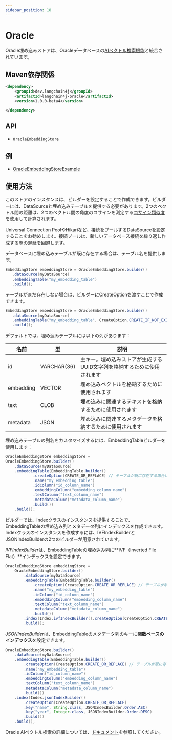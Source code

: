 ```yaml
---
sidebar_position: 18
---
```


# Oracle
Oracle埋め込みストアは、Oracleデータベースの[AIベクトル検索機能](https://docs.oracle.com/en/database/oracle/oracle-database/23/vecse/overview-ai-vector-search.html)と統合されています。

## Maven依存関係

```xml
<dependency>
    <groupId>dev.langchain4j</groupId>
    <artifactId>langchain4j-oracle</artifactId>
    <version>1.0.0-beta4</version>

</dependency>
```

## API

- `OracleEmbeddingStore`


## 例

- [OracleEmbeddingStoreExample](https://github.com/langchain4j/langchain4j-examples/blob/main/oracle-example/src/main/java/OracleEmbeddingStoreExample.java)

## 使用方法

このストアのインスタンスは、ビルダーを設定することで作成できます。ビルダーには、DataSourceと埋め込みテーブルを提供する必要があります。2つのベクトル間の距離は、2つのベクトル間の角度のコサインを測定する[コサイン類似度](https://docs.oracle.com/en/database/oracle/oracle-database/23/vecse/cosine-similarity.html)を使用して計算されます。

Universal Connection PoolやHikariなど、接続をプールするDataSourceを設定することをお勧めします。接続プールは、新しいデータベース接続を繰り返し作成する際の遅延を回避します。

データベースに埋め込みテーブルが既に存在する場合は、テーブル名を提供します。

```java
EmbeddingStore embeddingStore = OracleEmbeddingStore.builder()
   .dataSource(myDataSource)
   .embeddingTable("my_embedding_table")
   .build();
```

テーブルがまだ存在しない場合は、ビルダーにCreateOptionを渡すことで作成できます。

```java
EmbeddingStore embeddingStore = OracleEmbeddingStore.builder()
   .dataSource(myDataSource)
   .embeddingTable("my_embedding_table", CreateOption.CREATE_IF_NOT_EXISTS)
   .build();
```

デフォルトでは、埋め込みテーブルには以下の列があります：

| 名前 | 型 | 説明 |
| ---- | ---- | ----------- |
| id | VARCHAR(36) | 主キー。埋め込みストアが生成するUUID文字列を格納するために使用されます |
| embedding | VECTOR | 埋め込みベクトルを格納するために使用されます |
| text | CLOB | 埋め込みに関連するテキストを格納するために使用されます |
| metadata | JSON | 埋め込みに関連するメタデータを格納するために使用されます |

埋め込みテーブルの列名をカスタマイズするには、EmbeddingTableビルダーを使用します：

```java
OracleEmbeddingStore embeddingStore =
OracleEmbeddingStore.builder()
    .dataSource(myDataSource)
    .embeddingTable(EmbeddingTable.builder()
            .createOption(CREATE_OR_REPLACE) // テーブルが既に存在する場合はNONEを使用
            .name("my_embedding_table")
            .idColumn("id_column_name")
            .embeddingColumn("embedding_column_name")
            .textColumn("text_column_name")
            .metadataColumn("metadata_column_name")
            .build())
    .build();
```

ビルダーでは、Indexクラスのインスタンスを提供することで、EmbeddingTableの埋め込み列とメタデータ列にインデックスを作成できます。Indexクラスのインスタンスを作成するには、IVFIndexBuilderとJSONIndexBuilderの2つのビルダーが用意されています。

*IVFIndexBuilder*は、EmbeddingTableの埋め込み列に**IVF（Inverted File Flat）**インデックスを設定できます。

```java
OracleEmbeddingStore embeddingStore =
    OracleEmbeddingStore.builder()
        .dataSource(myDataSource)
        .embeddingTable(EmbeddingTable.builder()
            .createOption(CreateOption.CREATE_OR_REPLACE) // テーブルが既に存在する場合はNONEを使用
            .name("my_embedding_table")
            .idColumn("id_column_name")
            .embeddingColumn("embedding_column_name")
            .textColumn("text_column_name")
            .metadataColumn("metadata_column_name")
            .build())
        .index(Index.ivfIndexBuilder().createOption(CreateOption.CREATE_OR_REPLACE).build())
        .build();
```

*JSONIndexBuilder*は、EmbeddingTableのメタデータ列のキーに**関数ベースのインデックス**を設定できます。

```java
OracleEmbeddingStore.builder()
    .dataSource(myDataSource)
    .embeddingTable(EmbeddingTable.builder()
        .createOption(CreateOption.CREATE_OR_REPLACE) // テーブルが既に存在する場合はNONEを使用
        .name("my_embedding_table")
        .idColumn("id_column_name")
        .embeddingColumn("embedding_column_name")
        .textColumn("text_column_name")
        .metadataColumn("metadata_column_name")
        .build())
    .index(Index.jsonIndexBuilder()
        .createOption(CreateOption.CREATE_OR_REPLACE)
        .key("name", String.class, JSONIndexBuilder.Order.ASC)
        .key("year", Integer.class, JSONIndexBuilder.Order.DESC)
        .build())
    .build();
```

Oracle AIベクトル検索の詳細については、[ドキュメント](https://docs.oracle.com/en/database/oracle/oracle-database/23/vecse/overview-ai-vector-search.html)を参照してください。
